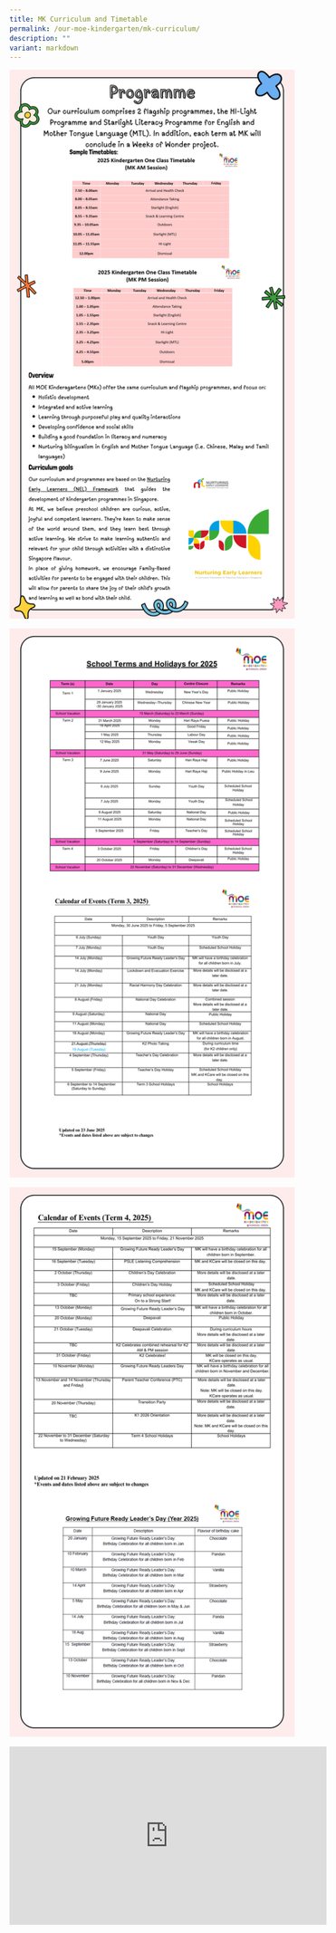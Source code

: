 ```yaml
---
title: MK Curriculum and Timetable
permalink: /our-moe-kindergarten/mk-curriculum/
description: ""
variant: markdown
---
```

![](/images/Our%20MOE%20Kindergarten/1__Curriculum_tab_2nd_tab.png)

![](/images/Our%20MOE%20Kindergarten/2__School_Term___Calendar_2nd_tab.png)

![](/images/Our%20MOE%20Kindergarten/3__School_Term___Calendar_2nd_tab.png)


<iframe allowfullscreen="" allow="accelerometer; autoplay; clipboard-write; encrypted-media; gyroscope; picture-in-picture; web-share" frameborder="0" title="YouTube video player" src="https://www.youtube.com/embed/nhVLI-UNss4?si=SxiNjsbLO-ePSN7w" height="315" width="560"></iframe>